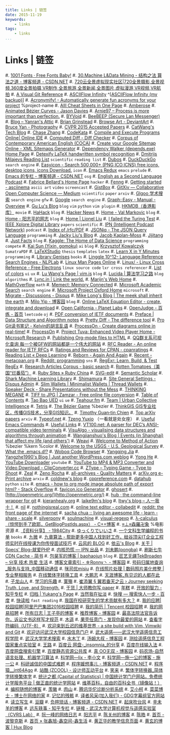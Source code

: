 ```yaml
---
title: Links | 链签
date: 2015-11-19
keywords:
    - links
tags:
    - links
...
```


Links | 链签
============

#. [1001 Fonts · Free Fonts Baby!](http://www.1001fonts.com/)
#. [30.Machine L&Data Mining - 结构之法 算法之道 - 博客频道 - CSDN.NET](http://blog.csdn.net/v_july_v/article/category/1061301)
#. [720云全景虚拟现实社区|720全景摄影,全景视频,360度全景拍摄,VR制作,全景旅游,全景新闻,全景图片,虚拟漫游,VR视频,VR航拍](http://720yun.com/find)
#. [A Visual Git Reference](http://marklodato.github.io/visual-git-guide/index-en.html)
#. [ASCIIFlow Infinity](http://asciiflow.com/) ^[[ASCIIFlow Infinity (my backup)](http://whudoc.qiniudn.com/asciiflow/index.html)]
#. [Acronymify! - Automatically generate fun acronyms for your project](http://acronymify.com/) %project-name
#. [Alll Cheat Sheets in One Page](http://www.cheat-sheets.org/)
#. [Amberose](http://www.douban.com/people/amberose/)
#. [Animated Bézier Curves - Jason Davies](https://www.jasondavies.com/animated-bezier/)
#. [Arnie97 – Process is more important than perfection.](http://blog.arnie97.progr.am/)
#. [BYVoid](http://www.douban.com/people/byvoid/)
#. [BeeBEEP (Secure Lan Messenger)](http://beebeep.sourceforge.net/)
#. [Blog – Yanran's Attic](http://yanran.li/)
#. [Brian Grinstead](http://www.briangrinstead.com/blog/)
#. [Browse Art - DeviantArt](http://www.deviantart.com/browse/all/)
#. [Bruce Yan - Photography](http://www.yanziqipic.com)
#. [CVPR 2015 Accepted Papers](http://cs.stanford.edu/people/karpathy/cvpr2015papers/)
#. [CatWang's Tech Blog](http://www.catwangmenma.com/)
#. [Chase Zhang](http://chasezhang.me/#contacts)
#. [CodeKata](http://codekata.com/)
#. [Compile and Execute Programs Online| Online IDE](http://www.compileonline.com/)
#. [Computed Diff - Diff Checker](https://www.diffchecker.com/diff)
#. [Corpus of Contemporary American English (COCA)](http://corpus.byu.edu/coca/)
#. [Create your Google Sitemap Online - XML Sitemaps Generator](https://www.xml-sitemaps.com/)
#. [Dependency Walker (depends.exe) Home Page](http://www.dependencywalker.com/)
#. [Detexify LaTeX handwritten symbol recognition](http://detexify.kirelabs.org/classify.html)
#. [Dmitrijs Milajevs Reading List](http://www.eecs.qmul.ac.uk/~dm303/pages/reading-list.html) `scientific` `reading list`
#. [Dubos](http://www.douban.com/people/charlespdu/)
#. [DuckDuckGo](http://www.duckduckgo.com) `search engine`
#. [Easyicon - Search 500,000+ (PNG,ICO,ICNS) free icons, desktop icons, icons Download.](http://www.easyicon.net/) `icon`
#. [Emacs Redux](http://emacsredux.com/blog/archives/) `emacs` `prelude`
#. [Emacs 的专栏 - 博客频道 - CSDN.NET](http://blog.csdn.net/zhuyingqingfen) `osg`
#. [English as a Second Language Podcast](http://www.eslpod.com/website/index.php)
#. [Fabrice Bellard's Home Page](http://bellard.org/) `hacker`
#. [Fenng](http://www.douban.com/people/Fenng/)
#. [Getting started - asciinema](https://asciinema.org/docs) `ascii art` `video` `screencast`
#. [GistBox](https://app.gistboxapp.com/library/my-gists)
#. [GitXiv — Collaborative Open Computer Science — Medium](https://medium.com/@samim/gitxiv-collaborative-open-computer-science-e5fea734cd45) `scientific` `paper` `arxiv`
#. [Glgoo 学术搜索](http://scholar.glgoo.org/) `search engine` `gfw`
#. [Google](http://www.google.com.sg) `search engine`
#. [Graph::Easy - Manual - Overview](http://bloodgate.com/perl/graph/manual/overview.html)
#. [Gu Lu's Blog](http://www.gulu-dev.com/archive) `blog` `vim` `python` `vim plugin`
#. [HKMDB（香港影库）](http://hkmdb.com/db/index.php) `movie`
#. [HaHack](http://hahack.com/) `blog`
#. [Hacker News](https://news.ycombinator.com/news)
#. [Home - Val Markovic](https://val.markovic.io/) `blog`
#. [Home - 阳志平的网志](http://www.yangzhiping.com/) `blog`
#. [Home | Lionel Liu](http://lionelliu.com/index.html)
#. [I failed the Turing Test](https://vinta.ws/code/)
#. [IEEE Xplore Digital Library](http://ieeexplore.ieee.org/Xplore/home.jsp?reload=true) `papers` `scientific`
#. [IPN (Intelligent Podcast Network)](http://ipn.li/) `podcast`
#. [Index of /rfc/PDF](http://ietfreport.isoc.org/rfc/PDF/)
#. [JSONiq - The JSON Query Language](http://jsoniq.org/) `programming`
#. [Jacky Liu's Blog](http://bluegene8210.is-programmer.com/)
#. [Jacob Kaplan-Moss](https://jacobian.org/)
#. [Jijitang](http://www.jijitang.com/)
#. [Just Facts](https://dangfan.me/en/) `blog`
#. [Kaggle: The Home of Data Science](https://www.kaggle.com/) `programming` `compete`
#. [Kai Sun (Yixin, gomoku)](http://www.kaisun.org/) `ai` `blog`
#. [Krzysztof Kowalczyk](http://blog.kowalczyk.info/) `SumatraPDF`
#. [LaTeXStudio](http://www.latexstudio.net/) `thesis` `templates` `latex`
#. [Learn X in Y Minutes](http://learnxinyminutes.com/) `programming`
#. [Library Genises](http://gen.lib.rus.ec/) `books`
#. [Linggle 10^12- Language Reference Search Engines - NLPLab](http://linggle.com/)
#. [Linux Man Pages Online](http://man.he.net/)
#. [Linux/ - Linux Cross Reference - Free Electrons](http://lxr.free-electrons.com/) `linux source code` `lxr cross referencer`
#. [List of colors](http://www.colorhexa.com/color-names) `ui` `ux`
#. [Lu Wang's Page | vim.js](http://coolwanglu.github.io/) `blog`
#. [Lucida | 算法学习之路](http://lucida.me/) `blog` `algorithms`
#. [Lync.in | Link the world.](http://lync.in/)
#. [Marijn's Web Home](http://marijnhaverbeke.nl/)
#. [MathOverflow](http://mathoverflow.net/) `math`
#. [Memect: Memory Connected](http://memect.com/)
#. [Microsoft Academic Search](http://libra.msra.cn/) `search engine`
#. [Microsoft Project Oxford Home](https://www.projectoxford.ai/) `microsoft`
#. [Migrate - Discussions - Disqus](https://dvorak4tzx.disqus.com/admin/discussions/migrate/)
#. [Mike Long's Blog | The meek shall inherit the earth](https://meekrosoft.wordpress.com/)
#. [Milo Yip - 博客园](http://www.cnblogs.com/miloyip/) `blog`
#. [Online LaTeX Equation Editor - create, integrate and download](http://www.codecogs.com/latex/eqneditor.php)
#. [Open California - Planet Labs](https://www.planet.com/open-california/#/center/-13480829.478199044,4250832.839548695/zoom/13)
#. [OpenJudge - 百练 - 首页](http://www.bailian.openjudge.cn/) `leetcode` `oj`
#. [PDF conversion of IETF documents](http://tools.ietf.org/pdf/usage.shtml)
#. [Preface | Data Structure and Algorithm notes](http://algorithm.yuanbin.me/zh-hans/index.html)
#. [Pretty Diff - The difference tool](http://prettydiff.com/)
#. [Pro Git读书笔记 - Kelvin的胡言乱语](http://kelvinh.github.io/wiki/progit/)
#. [ProcessOn - Create diagrams online in real-time!](https://www.processon.com/tour)
#. [ProcessOn](https://www.processon.com/network)
#. [Project Tuva: Enhanced Video Player Home - Microsoft Research](http://research.microsoft.com/apps/tools/tuva/index.html#data=2%7C%7C%7C)
#. [Publishing Org-mode files to HTML](http://orgmode.org/worg/org-tutorials/org-publish-html-tutorial.html)
#. [QQ群关系可视化查询 每一个被GFW的网站都是一个伟大的网站](https://qqgroup.insight-labs.org/)
#. [RFC Reader - An online reader for IETF RFCs](http://www.rfcreader.com/)
#. [Ratings and Reviews for CPAN - cpanratings](http://cpanratings.perl.org/)
#. [Reading List « Deep Learning](http://deeplearning.net/reading-list/)
#. [Reborn - Again And Again](http://xiaolai.li/)
#. [Recent - metacpan.org](https://metacpan.org/recent)
#. [Reddit: programming](https://www.reddit.com/r/programming/) `sns`
#. [RegExr: Learn, Build, & Test RegEx](http://regexr.com/)
#. [Research Articles Corpus - basic search](http://rcpce.engl.polyu.edu.hk/RACorpus/default.htm)
#. [Rotten Tomatoes（美国“烂番茄”）](http://www.rottentomatoes.com/)
#. [Ruby Sites » Ruby China](https://ruby-china.org/sites)
#. [SVG-edit](https://svg-edit.github.io/svgedit/releases/svg-edit-2.8.1/svg-editor.html)
#. [Semantic Scholar](https://www.semanticscholar.org/)
#. [Shark Machine Learning Library](http://image.diku.dk/shark/)
#. [Shimamura](http://www.douban.com/people/99975820/)
#. [Site General Settings - Disqus Admin](https://dvorak4tzx.disqus.com/admin/settings/general/)
#. [Slim Wallets | Minimalist Wallets | Thread Wallets](https://www.threadwallets.com/)
#. [Speaker Deck - Share Presentations without the Mess](https://speakerdeck.com/)
#. [THINKING MEGANE](http://blog.monochromegane.com/)
#. [TIFF to JPG | Zamzar - Free online file conversion](http://www.zamzar.com/convert/tiff-to-jpg/)
#. [Table of Contents](http://tuhdo.github.io/index.html)
#. [Tao Bao UED](http://ued.taobao.com/blog/about-us/) `ui` `ue`
#. [Teahour.fm](http://teahour.fm/)
#. [Team | Urban Collective Intelligence](http://urbancolab.com/?q=team)
#. [Tetris](https://jake-eaton.com/tetris/)
#. [The Bézier Game](http://bezier.method.ac/) %bezier
#. [ThinkGIS GIS专业社区，传播GIS技术，分享GIS知识。](http://www.thinkgis.cn/)
#. [Timothy Guan‑tin Chien](http://timdream.org/#works)
#. [Top arXiv papers](https://scirate.com/) `arxiv`
#. [Typeof.net](http://typeof.net/index.html)
#. [Tzeng Yuxio](http://tzengyuxio.me/) （一看就是处女座）
#. [Useful Emacs Commands](http://irreal.org/emacs-reminders.html)
#. [Useful Links](http://sse.tongji.edu.cn/linzhang/UsefulLinks/links.htm)
#. [VT100.net: A parser for DEC’s ANSI-compatible video terminals](http://vt100.net/emu/dec_ansi_parser)
#. [VisuAlgo - visualising data structures and algorithms through animation](http://visualgo.net/)
#. [Wangjianshuo's Blog | Events (in Shanghai) that affect my life (and others')](http://wangjianshuo.com/)
#. [Weavi](https://weavi.com/92079/Z2oSFk5UfDsuUKLfNVOl-g)
#. [Welcome to Method of Action](http://method.ac/) %bezier %kern %color
#. [Welcome to the USGS - U.S. Geological Survey](http://www.usgs.gov/)
#. [What the .emacs.d!?](http://whattheemacsd.com/)
#. [Woboq Code Browser](http://code.woboq.org/)
#. [Yangqing Jia](http://daggerfs.com/)
#. [Yangzhe1990's Blog | Just another WordPress.com weblog](https://yangzhe1990.wordpress.com/)
#. [Yong He](http://www.csyong.net/index.php)
#. [YouTube Downloader](http://o.hk.am/) `youtube`
#. [YouTube to MP4 & MP3 Converter and Video Download - ClipConverter.cc](http://www.clipconverter.cc/)
#. [ZType – Typing Game - Type to Shoot](http://zty.pe/)
#. [Zeal](https://zealdocs.org/)
#. [Zeno Rocha](https://zenorocha.com/)
#. [all-archives - Quality Matters](http://blog.yuanbin.me/all-archives/)
#. [arXiv.org e-Print archive](http://arxiv.org/) `arxiv`
#. [coldnew's blog](http://coldnew.github.io/)
#. [cppreference.com](http://en.cppreference.com/w/)
#. [datahub](http://datahub.top/) `python` `site`
#. [emacs - how to org mode image absolute path of export html? - Stack Overflow](http://stackoverflow.com/questions/14684263/how-to-org-mode-image-absolute-path-of-export-html)
#. [favicon.ico Generator](http://www.favicon.cc/)
#. [ghosert](http://www.douban.com/people/ghosert/)
#. [http://openmetric.org/](http://openmetric.org/)
#. [hub · the command-line wrapper for git](https://hub.github.com/)
#. [kieranhealy.org](http://kieranhealy.org/)
#. [laike9m's blog](https://laike9m.com/blog/archive/)
#. [ltwy's blog – 人一我十！](http://ltwy.me/)
#. [nil](http://blog.qinjian.me/)
#. [nothingisreal.com](http://en.nothingisreal.com/wiki/Tristan_Miller)
#. [online text editor - collabedit](http://collabedit.com/)
#. [reddit: the front page of the internet](https://www.reddit.com/)
#. [sacha chua :: living an awesome life - learn - share - scale](http://sachachua.com/blog/)
#. [silverpony](http://www.douban.com/people/celtswumeng/)
#. [soulmachine](http://www.soulmachine.me/)
#. [visual-regexp](https://github.com/benma/visual-regexp.el)
#. [λ-calculus（惊愕到手了欧耶，GetBlogPostIds.aspx） - C++博客](http://www.cppblog.com/vczh/)
#. [≡⊥≡森羅卍象](https://www.douban.com/people/wensiyu/) %电影资源
#. [【资料分享】 - 1984City](https://1984.city/viewforum.php?f=7)
#. [ゆっくりでいいさ](http://blog.watashi.ws/)
#. [一个文科生学编程的书单](http://www.douban.com/note/380095094/) `books`
#. [九微](http://www.douban.com/people/pulalawa/)
#. [九章算法 - 帮助更多中国人找到好工作，硅谷顶尖IT企业工程师实时在线授课为你传授面试技巧](http://www.jiuzhang.com/?source=soulmachine)
#. [云风的 BLOG](http://blog.codingnow.com/)
#. [依云's Blog](http://lilydjwg.is-programmer.com/)
#. [关于 | Specs' Blog-就爱PHP](http://9iphp.com/about)
#. [内核恐慌 — IPN 出品](http://ipn.li/kernelpanic/)
#. [刘未鹏(pongba)](http://www.douban.com/people/pongba/)
#. [刷新七牛 CDN Cache - 简书](http://www.jianshu.com/p/6273021ff178)
#. [包昊军的博客 | baohaojun](http://baohaojun.github.io/blog/2011/12/23/index.html) `blog`
#. [匠艺无疆TekBroaden – 分享 技术 热爱 生活](http://www.tekbroaden.com/)
#. [博客文章索引 - ☆Ronny丶 - 博客园](http://www.cnblogs.com/ronny/p/index.html)
#. [号码归属地查询_服务与支持_中国移动通信](http://www.10086.cn/support/selfservice/ownership/)
#. [咪司优misiu](http://www.douban.com/people/34055086/)
#. [在线照片处理 | 数码照片美化修整 | 专业整相服务](http://cn.tucia.com/)
#. [在线繁体字转换工具](http://www.aies.cn/)
#. [大鹏志](http://dapengde.com/)
#. [天涯博客_有见识的人都在此](http://blog.tianya.cn/)
#. [子龙山人](http://zilongshanren.com/)
#. [学习的乐趣](http://www.fffffun.com/blog/)
#. [寞殤](http://www.douban.com/people/xiangs/)
#. [崔添翼 § 翼若垂天之云 › Journey seeking Truth, Love, and Strength.](http://cuitianyi.com/)
#. [干货 | 大师教你写 paper](http://www.douban.com/url/1038327/)
#. [年糕](http://www.douban.com/people/heatherheather/)
#. [开放的智力 - 知乎专栏](http://zhuanlan.zhihu.com/intelligence)
#. [归档 | Yukang's Page](http://www.cyukang.com/archive.html)
#. [当然我在扯淡](http://www.yinwang.org/)
#. [快搜 — 搜索快人一步 - 百度](http://so.chongbuluo.com/)
#. [快读啦](https://kuaidula.com/) `fast reading`
#. [我国在校研究生的学术贡献有多大？](http://mp.weixin.qq.com/s?__biz=MzA3NTU5NzMwNw==&mid=211741323&idx=5&sn=3adfa48bf8a1eeda284c361c85621009#rd)
#. [我的应聘|校园招聘|阿里巴巴集团2016校园招聘](https://campus.alibaba.com/myJobApply.htm)
#. [我的简历 | Tencent 校园招聘](http://join.qq.com/preview.php)
#. [我的网易招聘](http://gzgame.campus.163.com/myrecruit.do?lan=zh)
#. [所有日志 | 王子亭的博客](https://jysperm.me/list/)
#. [推荐博客 - 博客园](http://www.cnblogs.com/expert/)
#. [最高法院法官告诉你，诉讼文书这样写才规范](http://mp.weixin.qq.com/s?__biz=MzA4NDYwNTE4Mg==&mid=207798324&idx=5&sn=7f70171babef70007e44c79679e139b8&scene=2&from=timeline&isappinstalled=0#rd)
#. [木遥](http://www.douban.com/people/farmostwood/)
#. [果壳任意门 - 发现你最爱的网站](http://gate.guokr.com/)
#. [查看字符编码（UTF-8）](http://www.mytju.com/classcode/tools/encode_utf8.asp)
#. [欢迎来到丘迟的维基世界 - a site build with Vim, Vimwiki and Git](http://wiki.ktmud.com/index.html)
#. [欢迎访问武汉大学校园信息门户](http://my.whu.edu.cn/)
#. [武大遥感——武汉大学遥感信息工程学院](http://rsgis.whu.edu.cn/)
#. [武汉大学学术搜索](http://www.duxiu.com/)
#. [水木丁](http://www.douban.com/people/pinkonion/)
#. [汤姆大叔 - 博客园](http://www.cnblogs.com/TomXu)
#. [测绘遥感信息工程国家重点实验室](http://www.lmars.whu.edu.cn/index.jsp)
#. [王路](http://www.douban.com/people/67855900/)
#. [百度云 网盘-_insomnia_的分享](http://pan.baidu.com/share/home?uk=2919707929#category/type=0)
#. [百度在线输入法](http://shurufa.baidu.com/online.html)
#. [百度网盘搜索引擎](http://so.baiduyun.me/)
#. [百度静态资源公共库](http://cdn.code.baidu.com/)
#. [真 OO无双 - 博客园](http://www.cnblogs.com/oomusou/)
#. [码农场-自然语言处理、机器学习算法](http://www.hankcs.com/)
#. [科学网—lix - 李小文](http://blog.sciencenet.cn/home.php?mod=space&uid=2984)
#. [科学网—施一公的博客 - 施一公](http://blog.sciencenet.cn/home.php?mod=space&uid=46212)
#. [科研诚信的中国式难题](http://mp.weixin.qq.com/s?__biz=MzA3OTgzMzUzOA==&mid=209250210&idx=1&sn=4248f3d2ffed9b5ba57fc9f861135cc9&scene=2&from=timeline&isappinstalled=0#rd)
#. [程序媛想事儿 - 博客频道 - CSDN.NET](http://blog.csdn.net/lanxuezaipiao)
#. [程序猿__int64Ago](https://int64ago.org/)
#. [站酷 (ZCOOL) - 设计师互动平台](http://www.zcool.com.cn/)
#. [笑来](http://www.douban.com/people/lixiaolai/)
#. [繁体字转换器_简体字转换繁体字](http://www.diyifanwen.com/tool/fantizi/)
#. [统计之都 (Capital of Statistics) | 中国统计学门户网站，免费统计学服务平台 | 做正直的统计学网站](http://cos.name/)
#. [维基百科，自由的百科全书（镜像站！）](http://wiki.yooooo.us/d2lraS9XaWtpcGVkaWE6JUU5JUE2JTk2JUU5JUExJUI1)
#. [编程随想的博客](https://program-think.blogspot.com/)
#. [羡辙](http://www.douban.com/people/ovilia1024/)
#. [肉山](http://www.douban.com/people/renws/)
#. [腾讯华佗诊断分析系统](http://ping.huatuo.qq.com/)
#. [艾小柯](http://www.douban.com/people/aixiaoke/)
#. [菜菜博士 - 博士在网络的家](http://microcai.org/)
#. [记忆的残骸](http://wandergis.com/)
#. [译者风采(加入我们) - GDG字幕组官方网站](http://www.gfansub.com/volunteers)
#. [读立写生](http://cnfeat.com/)
#. [豆瓣](http://www.douban.com/)
#. [负暄琐话 - 博客频道 - CSDN.NET](http://blog.csdn.net/g9yuayon)
#. [起床吹台风](http://www.douban.com/people/60152231/)
#. [辛未羊的博客](http://panqiincs.github.io/)
#. [远东轶事 - 知乎专栏](http://zhuanlan.zhihu.com/yuandong)
#. [链接 - 武汉大学计算机视觉与遥感实验室（CVRS Lab）](http://cvrs.whu.edu.cn/index.php?m=content&c=index&a=lists&catid=81#links_downloads)
#. [阮一峰的网络日志](http://www.ruanyifeng.com/blog/)
#. [阳志平](http://www.douban.com/people/ouyangzhiping/)
#. [陈关州的博客](http://www.chenguanzhou.com/)
#. [陈皓](http://www.douban.com/people/haoel/)
#. [首页 - 波黎克斯](http://www.berlinix.com/index.php)
#. [首页 » 张鑫旭-鑫空间-鑫生活](http://www.zhangxinxu.com/)
#. [黄正华的教学信息页面](http://aff.whu.edu.cn/huangzh/)
#. [黄玄的博客 | Hux Blog](http://huangxuan.me/)
